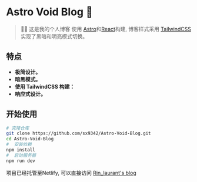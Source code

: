 
# Astro Void Blog 🚀

> 🧑‍🚀 这是我的个人博客 使用 [Astro](https://astro.build/)和[React](https://react.dev/)构建, 博客样式采用 [TailwindCSS](https://tailwindcss.com/) 实现了黑暗和明亮模式切换。

## 特点

- **极简设计。**
- **暗黑模式。**
- **使用 TailwindCSS 构建：**
- **响应式设计。**


## 开始使用

```bash
# 克隆仓库
git clone https://github.com/sx9342/Astro-Void-Blog.git
cd Astro-Void-Blog
#  安装依赖
npm install
#  启动服务器
npm run dev
```
项目已经托管至Netlify, 可以直接访问 [Rin_laurant's blog](https://rinlaurant.netlify.app/)
